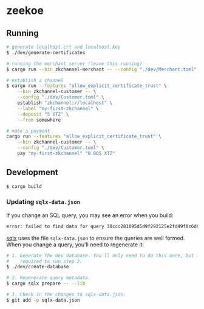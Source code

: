 # zeekoe

## Running

```bash
# generate localhost.crt and localhost.key
$ ./dev/generate-certificates

# running the merchant server (leave this running)
$ cargo run --bin zkchannel-merchant -- --config "./dev/Merchant.toml" run

# establish a channel
$ cargo run --features "allow_explicit_certificate_trust" \
    --bin zkchannel-customer -- \
    --config "./dev/Customer.toml" \
    establish "zkchannel://localhost" \
    --label "my-first-zkchannel" \
    --deposit "5 XTZ" \
    --from somewhere

# make a payment
cargo run --features "allow_explicit_certificate_trust" \
    --bin zkchannel-customer -- \
    --config "./dev/Customer.toml" \
    pay "my-first-zkchannel" "0.005 XTZ"
```

## Development

```bash
$ cargo build
```

### Updating `sqlx-data.json`

If you change an SQL query, you may see an error when you build:

```bash
error: failed to find data for query 30ccc281095d5d9f292125e2fd49f0c6d65d62bce30422c24cb37e2f5e2c6c33 at line 321 column 1
```

[sqlx][] uses the file `sqlx-data.json` to ensure the queries are well formed.
When you change a query, you'll need to regenerate it:

```bash
# 1. Generate the dev database. You'll only need to do this once, but it's
#    required to run step 2.
$ ./dev/create-database

# 2. Regenerate query metadata.
$ cargo sqlx prepare -- --lib

# 3. Check in the changes to sqlx-data.json.
$ git add -p sqlx-data.json
```

[sqlx]: https://github.com/launchbadge/sqlx
